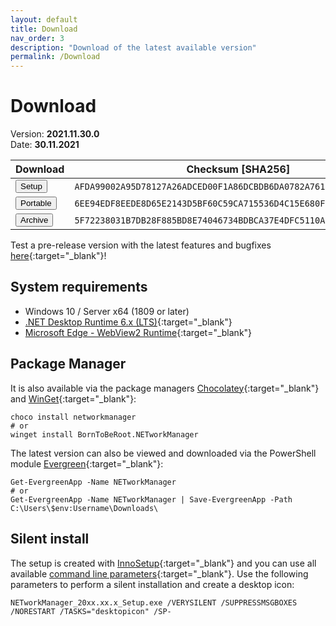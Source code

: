 ```yaml
---
layout: default
title: Download
nav_order: 3
description: "Download of the latest available version"
permalink: /Download
---
```


# Download

Version: **2021.11.30.0** <br>
Date: **30.11.2021**

| Download | Checksum [SHA256] |
|---|---|
| <a href='https://github.com/BornToBeRoot/NETworkManager/releases/download/2021.11.30.0/NETworkManager_2021.11.30.0_Setup.exe' target='_blank'><button type="button" name="button" class="btn btn-blue">Setup</button></a> | `AFDA99002A95D78127A26ADCED00F1A86DCBDB6DA0782A761088FFBF3BFF1DF9` |
| <a href='https://github.com/BornToBeRoot/NETworkManager/releases/download/2021.11.30.0/NETworkManager_2021.11.30.0_Portable.zip' target='_blank'><button type="button" name="button" class="btn btn-blue">Portable</button></a> | `6EE94EDF8EEDE8D65E2143D5BF60C59CA715536D4C15E680FFB0454174D22FE1` |
| <a href='https://github.com/BornToBeRoot/NETworkManager/releases/download/2021.11.30.0/NETworkManager_2021.11.30.0_Archive.zip' target='_blank'><button type="button" name="button" class="btn btn-blue">Archive</button></a> | `5F72238031B7DB28F885BD8E74046734BDBCA37E4DFC5110ADB75EB216C50DF1` |

Test a pre-release version with the latest features and bugfixes [here](https://github.com/BornToBeRoot/NETworkManager/releases?q=Nightly&expanded=true){:target="_blank"}! 

## System requirements
- Windows 10 / Server x64 (1809 or later)
- [.NET Desktop Runtime 6.x (LTS)](https://dotnet.microsoft.com/download/dotnet/6.0){:target="_blank"}
- [Microsoft Edge - WebView2 Runtime](https://developer.microsoft.com/en-us/microsoft-edge/webview2/){:target="_blank"}

## Package Manager
It is also available via the package managers [Chocolatey](https://chocolatey.org/packages/NETworkManager){:target="_blank"} and [WinGet](https://github.com/microsoft/winget-pkgs/tree/master/manifests/b/BornToBeRoot/NETworkManager/){:target="_blank"}:

```
choco install networkmanager
# or
winget install BornToBeRoot.NETworkManager
```

The latest version can also be viewed and downloaded via the PowerShell module [Evergreen](https://github.com/aaronparker/evergreen){:target="_blank"}:

```
Get-EvergreenApp -Name NETworkManager
# or
Get-EvergreenApp -Name NETworkManager | Save-EvergreenApp -Path C:\Users\$env:Username\Downloads\
```

## Silent install
The setup is created with [InnoSetup](https://jrsoftware.org/isinfo.php){:target="_blank"} and you can use all available [command line parameters](https://jrsoftware.org/ishelp/index.php?topic=setupcmdline){:target="_blank"}. Use the following parameters to perform a silent installation and create a desktop icon:

```
NETworkManager_20xx.xx.x_Setup.exe /VERYSILENT /SUPPRESSMSGBOXES /NORESTART /TASKS="desktopicon" /SP-
```
